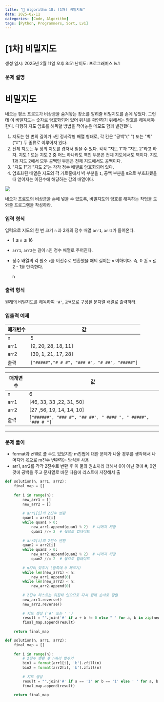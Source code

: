 ```yaml
---
title: "🧠 Algorithm 18: [1차] 비밀지도"
date: 2025-02-11
categories: [Code, Algorithm]
tags: [Python, Programmers, Sort, Lv1]
---
```


# [1차] 비밀지도

생성 일시: 2025년 2월 11일 오후 8:51
난이도: 프로그래머스 lv.1

### **문제 설명**

# **비밀지도**

네오는 평소 프로도가 비상금을 숨겨놓는 장소를 알려줄 비밀지도를 손에 넣었다. 그런데 이 비밀지도는 숫자로 암호화되어 있어 위치를 확인하기 위해서는 암호를 해독해야 한다. 다행히 지도 암호를 해독할 방법을 적어놓은 메모도 함께 발견했다.

1. 지도는 한 변의 길이가 `n`인 정사각형 배열 형태로, 각 칸은 "공백"(" ") 또는 "벽"("#") 두 종류로 이루어져 있다.
2. 전체 지도는 두 장의 지도를 겹쳐서 얻을 수 있다. 각각 "지도 1"과 "지도 2"라고 하자. 지도 1 또는 지도 2 중 어느 하나라도 벽인 부분은 전체 지도에서도 벽이다. 지도 1과 지도 2에서 모두 공백인 부분은 전체 지도에서도 공백이다.
3. "지도 1"과 "지도 2"는 각각 정수 배열로 암호화되어 있다.
4. 암호화된 배열은 지도의 각 가로줄에서 벽 부분을 `1`, 공백 부분을 `0`으로 부호화했을 때 얻어지는 이진수에 해당하는 값의 배열이다.

![](http://t1.kakaocdn.net/welcome2018/secret8.png)

네오가 프로도의 비상금을 손에 넣을 수 있도록, 비밀지도의 암호를 해독하는 작업을 도와줄 프로그램을 작성하라.

### **입력 형식**

입력으로 지도의 한 변 크기 `n` 과 2개의 정수 배열 `arr1`, `arr2`가 들어온다.

- 1 ≦ `n` ≦ 16
- `arr1`, `arr2`는 길이 `n`인 정수 배열로 주어진다.
- 정수 배열의 각 원소 `x`를 이진수로 변환했을 때의 길이는 `n` 이하이다. 즉, 0 ≦ `x` ≦ 2 - 1을 만족한다.
    
    n
    

### **출력 형식**

원래의 비밀지도를 해독하여 `'#'`, `공백`으로 구성된 문자열 배열로 출력하라.

### **입출력 예제**

| 매개변수 | 값 |
| --- | --- |
| n | 5 |
| arr1 | [9, 20, 28, 18, 11] |
| arr2 | [30, 1, 21, 17, 28] |
| 출력 | `["#####","# # #", "### #", "# ##", "#####"]` |

| 매개변수 | 값 |
| --- | --- |
| n | 6 |
| arr1 | [46, 33, 33 ,22, 31, 50] |
| arr2 | [27 ,56, 19, 14, 14, 10] |
| 출력 | `["######", "### #", "## ##", " #### ", " #####", "### # "]` |

---

### 문제 풀이

- format과 zfill로 풀 수도 있었지만 m진법에 대한 문제가 나올 경우를 생각해서 나머지와 몫으로 m진수 변환하는 방식을 사용
- arr1, arr2를 각각 2진수로 변환 후 이 둘의 원소끼리 더해서 0이 아닌 것에 #, 0인것에 공백을 주고 문자열로 바꾼 다음에 리스트에 저장해서 출

```python
def solution(n, arr1, arr2):
    final_map = []
    
    for i in range(n):
        new_arr1 = []
        new_arr2 = []
        
        # arr1[i]의 2진수 변환
        quan1 = arr1[i]
        while quan1 > 0:
            new_arr1.append(quan1 % 2)  # 나머지 저장
            quan1 //= 2  # 몫으로 업데이트
        
        # arr2[i]의 2진수 변환
        quan2 = arr2[i]
        while quan2 > 0:
            new_arr2.append(quan2 % 2)  # 나머지 저장
            quan2 //= 2  # 몫으로 업데이트
        
        # n자리 맞추기 (앞쪽에 0 채우기)
        while len(new_arr1) < n:
            new_arr1.append(0)
        while len(new_arr2) < n:
            new_arr2.append(0)
        
        # 2진수 리스트는 뒤집혀 있으므로 다시 원래 순서로 정렬
        new_arr1.reverse()
        new_arr2.reverse()
        
        # 지도 생성 ('#' 또는 ' ')
        result = "".join('#' if a + b != 0 else " " for a, b in zip(new_arr1, new_arr2))
        final_map.append(result)
    
    return final_map

```

```python
def solution(n, arr1, arr2):
    final_map = []
    
    for i in range(n):
        # 2진수 변환 후 n자리 맞추기
        bin1 = format(arr1[i], 'b').zfill(n)
        bin2 = format(arr2[i], 'b').zfill(n)
        
        # 지도 생성
        result = "".join('#' if a == '1' or b == '1' else ' ' for a, b in zip(bin1, bin2))
        final_map.append(result)
        
    return final_map

```